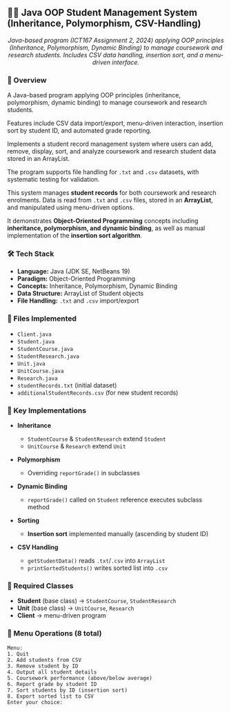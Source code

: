 <h2> 🧑‍🎓 Java OOP Student Management System (Inheritance, Polymorphism, CSV-Handling)</h2>

<p align="center">
  <i>Java-based program (ICT167 Assignment 2, 2024) applying OOP principles 
  (Inheritance, Polymorphism, Dynamic Binding) to manage coursework and research students.  
  Includes CSV data handling, insertion sort, and a menu-driven interface.</i>
</p>



<h3>📌 Overview</h3>

<p>
  A Java-based program applying OOP principles (inheritance, polymorphism, dynamic binding) 
  to manage coursework and research students.  
</p>

<p>
  Features include CSV data import/export, menu-driven interaction, insertion sort by student ID, 
  and automated grade reporting.  
</p>

<p>
  Implements a student record management system where users can add, remove, display, sort, and analyze 
  coursework and research student data stored in an ArrayList.  
</p>

<p>
  The program supports file handling for <code>.txt</code> and <code>.csv</code> datasets, with systematic testing for validation.  
</p>

<p>
  This system manages <b>student records</b> for both coursework and research enrolments.  
  Data is read from <code>.txt</code> and <code>.csv</code> files, stored in an <b>ArrayList</b>, and manipulated using menu-driven options.  
</p>

<p>
  It demonstrates <b>Object-Oriented Programming</b> concepts including <b>inheritance, polymorphism, and dynamic binding</b>, 
  as well as manual implementation of the <b>insertion sort algorithm</b>.  
</p>




<h3>🛠️ Tech Stack</h3>

- **Language:** Java (JDK SE, NetBeans 19)  
- **Paradigm:** Object-Oriented Programming  
- **Concepts:** Inheritance, Polymorphism, Dynamic Binding  
- **Data Structure:** ArrayList of Student objects  
- **File Handling:** `.txt` and `.csv` import/export  

<h3>📂 Files Implemented</h3>

- `Client.java`  
- `Student.java`  
- `StudentCourse.java`  
- `StudentResearch.java`  
- `Unit.java`  
- `UnitCourse.java`  
- `Research.java`  
- `studentRecords.txt` (initial dataset)  
- `additionalStudentRecords.csv` (for new student records)  

<h3>🔑 Key Implementations</h3>

- **Inheritance**  
  - `StudentCourse` & `StudentResearch` extend `Student`  
  - `UnitCourse` & `Research` extend `Unit`  

- **Polymorphism**  
  - Overriding `reportGrade()` in subclasses  

- **Dynamic Binding**  
  - `reportGrade()` called on `Student` reference executes subclass method  

- **Sorting**  
  - **Insertion sort** implemented manually (ascending by student ID)  

- **CSV Handling**  
  - `getStudentData()` reads `.txt`/`.csv` into `ArrayList`  
  - `printSortedStudents()` writes sorted list into `.csv`  

<h3>🧩 Required Classes</h3>

- **Student** (base class) → `StudentCourse`, `StudentResearch`  
- **Unit** (base class) → `UnitCourse`, `Research`  
- **Client** → menu-driven program  

<h3>📜 Menu Operations (8 total)</h3>

```plaintext
Menu:
1. Quit
2. Add students from CSV
3. Remove student by ID
4. Output all student details
5. Coursework performance (above/below average)
6. Report grade by student ID
7. Sort students by ID (insertion sort)
8. Export sorted list to CSV
Enter your choice:
